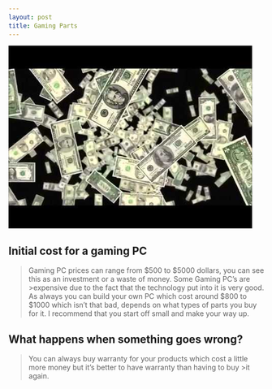 ```yaml
---
layout: post
title: Gaming Parts
---
```


![image title](/images/money-falling.jpg)

## Initial cost for a gaming PC
>Gaming PC prices can range from $500 to $5000 dollars, you can see this as an investment or a waste of money. Some Gaming PC’s are >expensive due to the fact that the technology put into it is very good. As always you can build your own PC which cost around $800 to $1000 which isn’t that bad, depends on what types of parts you buy for it. I recommend that you start off small and make your way up.

## What happens when something goes wrong?
>You can always buy warranty for your products which cost a little more money but it’s better to have warranty than having to buy >it again.
